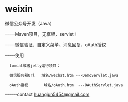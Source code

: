 # weixin
微信公众号开发（Java）

-----Maven项目，无框架，servlet！

-----微信验证、自定义菜单、消息回复、oAuth授权

-----使用
      
      tomcat或者jetty运行项目；
      
      微信服务器Url   域名/wechat.htm ---DemoServlet.java
      
      oAuth授权       域名/oAuth.htm  ---OAuthServlet.java
      
      
------contact  huangjun5454@gmail.com
